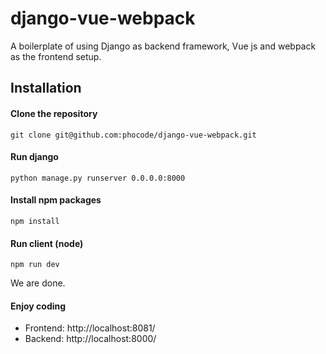 # django-vue-webpack
A boilerplate of using Django as backend framework, Vue js and webpack as the frontend setup.

## Installation 
#### Clone the repository
```git clone git@github.com:phocode/django-vue-webpack.git```

#### Run django 
```python manage.py runserver 0.0.0.0:8000```

#### Install npm packages
```npm install```

#### Run client (node)
```npm run dev```

We are done. 

#### Enjoy coding
  * Frontend: http://localhost:8081/
  * Backend: http://localhost:8000/
